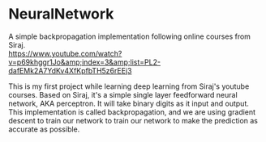 # NeuralNetwork
A simple backpropagation implementation following online courses from Siraj.   
https://www.youtube.com/watch?v=p69khggr1Jo&amp;index=3&amp;list=PL2-dafEMk2A7YdKv4XfKpfbTH5z6rEEj3

This is my first project while learning deep learning from Siraj's youtube courses. Based on Siraj, it's a simple single layer feedforward neural network, AKA perceptron. It will take binary digits as it input and output. This implementation is called backpropagation, and we are using gradient descent to train our network to train our network to make the prediction as accurate as possible.
